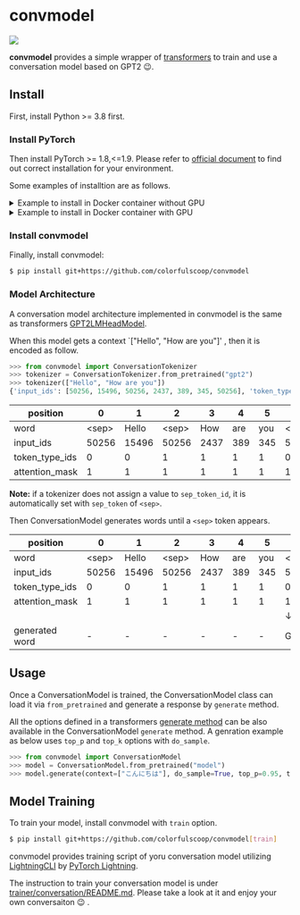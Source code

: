# convmodel

![](https://github.com/colorfulscoop/convmodel/workflows/unittest/badge.svg)

**convmodel** provides a simple wrapper of [transformers](https://github.com/huggingface/transformers) to train and use a conversation model based on GPT2 :wink:.

## Install

First, install Python >= 3.8 first.

### Install PyTorch

Then install PyTorch >= 1.8,<=1.9. Please refer to [official document](https://pytorch.org/get-started/locally/)
to find out correct installation for your environment.

Some examples of installtion are as follows.

<details>
<summary>Example to install in Docker container without GPU</summary>


```sh
$ docker container run -w /work -v $(pwd):/work --rm -it python:3.8.6-slim-buster bash
$ pip install torch==1.8.1
```
</details>

<details>
<summary>Example to install in Docker container with GPU</summary>

Assume that CUDA 11.1 is installed in your environment.

```sh
$ docker container run --gpus all --ipc=host --rm -it -v $(pwd):/work -w /work nvidia/cuda:11.1-devel-ubuntu20.04 bash
```

**Note:** `--ipc` option is required because share memory would not be enough because DataLoader multiprocess requires them. Refer to the URL for more details. https://discuss.pytorch.org/t/unable-to-write-to-file-torch-18692-1954506624/9990

```sh
$ apt update && apt install -y python3 python3-pip git
```

Install PyTorch which corresponds to your environment by following [the installation guide](https://pytorch.org/get-started/locally/).

For example, in CUDA 11.1 environment, PyTorch can be installed as follows.

 ```sh
$ pip3 install torch==1.8.1+cu111 -f https://download.pytorch.org/whl/torch_stable.html
```
</details>

### Install convmodel

Finally, install convmodel:

```sh
$ pip install git+https://github.com/colorfulscoop/convmodel
```

### Model Architecture

A conversation model architecture implemented in convmodel is the same as transformers [GPT2LMHeadModel](https://huggingface.co/transformers/model_doc/gpt2.html?highlight=gpt2lmheadmodel#transformers.GPT2LMHeadModel).

When this model gets a context `["Hello", "How are you"]' , then it is encoded as follow.

```py
>>> from convmodel import ConversationTokenizer
>>> tokenizer = ConversationTokenizer.from_pretrained("gpt2")
>>> tokenizer(["Hello", "How are you"])
{'input_ids': [50256, 15496, 50256, 2437, 389, 345, 50256], 'token_type_ids': [0, 0, 1, 1, 1, 1, 0], 'attention_mask': [1, 1, 1, 1, 1, 1, 1]}
```

| position | 0 | 1 | 2 | 3 | 4 | 5 | 6 |
| --- | --- | --- | --- | --- | --- | --- | --- |
| word | \<sep\> | Hello | \<sep\> | How | are | you | \<sep\> |
| input_ids | 50256 | 15496 | 50256 | 2437 | 389 | 345 | 50256 |
| token_type_ids | 0 | 0 | 1 | 1 | 1 | 1 | 0 |
| attention_mask | 1 | 1 | 1 | 1 | 1 | 1 | 1 |

**Note:** if a tokenizer does not assign a value to `sep_token_id`, it is automatically set with `sep_token` of `<sep>`.

Then ConversationModel generates words until a `<sep>` token appears.

| position | 0 | 1 | 2 | 3 | 4 | 5 | 6 | 7 | 8 | 9 |
| --- | --- | --- | --- | --- | --- | --- | --- | --- | --- | --- |
| word | \<sep\> | Hello | \<sep\> | How | are | you | \<sep\> | Good | thank | you |
| input_ids | 50256 | 15496 | 50256 | 2437 | 389 | 345 | 50256 | 10248 | 5875 | 345 |
| token_type_ids | 0 | 0 | 1 | 1 | 1 | 1 | 0 | 0 | 0 | 0 |
| attention_mask | 1 | 1 | 1 | 1 | 1 | 1 | 1 | 1 | 1 | 1 |
| | | | | | | | ↓ | ↓ | ↓ | ↓ |
| generated word | - | - | - | - | - | - | Good | thank | you | \<sep\> |

## Usage

Once a ConversationModel is trained, the ConversationModel class can load it via `from_pretrained` and generate a response by `generate` method.

All the options defined in a transformers [generate method](https://huggingface.co/transformers/main_classes/model.html?highlight=generate#transformers.generation_utils.GenerationMixin.generate) can be also available in the ConversationModel `generate` method.
A genration example as below uses `top_p` and `top_k` options with `do_sample`.

```py
>>> from convmodel import ConversationModel
>>> model = ConversationModel.from_pretrained("model")
>>> model.generate(context=["こんにちは"], do_sample=True, top_p=0.95, top_k=50)
```

## Model Training

To train your model, install convmodel with `train` option.

```sh
$ pip install git+https://github.com/colorfulscoop/convmodel[train]
```

convmodel provides training script of yoru conversation model utilizing [LightningCLI](https://pytorch-lightning.readthedocs.io/en/latest/common/lightning_cli.html) by [PyTorch Lightning](https://www.pytorchlightning.ai/).

The instruction to train your conversation model is under [trainer/conversation/README.md]().
Please take a look at it and enjoy your own conversaiton :wink: .
